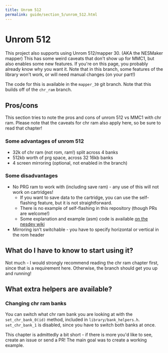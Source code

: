 ```yaml
---
title: Unrom 512
permalink: guide/section_5/unrom_512.html
---
```

# Unrom 512 

This project also supports using Unrom 512/mapper 30. (AKA the NESMaker mapper) This has some weird caveats that
don't show up for MMC1, but also enables some new features. If you're on this page, you probably already know why
you want it. Note that in this branch, some features of the library won't work, or will need manual changes 
(on your part!)

The code for this is available in the `mapper_30` git branch. Note that this builds off of the `chr_ram` branch.

## Pros/cons

This section tries to note the pros and cons of unrom 512 vs MMC1 with chr ram. Please note that the caveats for 
chr ram also apply here, so be sure to read that chapter!

### Some advantages of unrom 512

* 32k of chr ram (not rom, ram!) split across 4 banks
* 512kb worth of prg space, across 32 16kb banks
* 4 screen mirroring (optional, not enabled in the branch)

### Some disadvantages
* No PRG ram to work with (including save ram) - any use of this will not work on cartridges!
    * If you want to save data to the cartridge, you can use the self-flashing feature, but it is not straightforward. 
    * There is no example of self-flashing in this repository (though PRs are welcome!) 
    * Some explanation and example (asm) code is available [on the nesdev wiki](https://wiki.nesdev.org/w/index.php/UNROM_512)
* Mirroring isn't switchable - you have to specify horizontal or vertical in the rom header

## What do I have to know to start using it?

Not much - I would strongly recommend reading the chr ram chapter first, since that is a requirement here. Otherwise, 
the branch should get you up and running!

## What extra helpers are available?

### Changing chr ram banks

You can switch what chr ram bank you are looking at with the `set_chr_bank_0(id)` method, included in 
`library/bank_helpers.h`. `set_chr_bank_1` is disabled, since you have to switch both banks at once.

This chapter is admittedly a bit short - if there is more you'd like to see, create an issue or send a 
PR! The main goal was to create a working example.